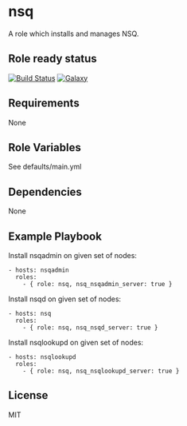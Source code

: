 nsq
===

A role which installs and manages NSQ.

Role ready status
-----------------

[![Build Status](http://img.shields.io/travis/retr0h/ansible-nsq.svg?style=flat-square)](https://travis-ci.org/retr0h/ansible-nsq)
[![Galaxy](http://img.shields.io/badge/galaxy-ansible--nsq-blue.svg?style=flat-square)](https://galaxy.ansible.com/list#/roles/1206)

Requirements
------------

None

Role Variables
--------------

See defaults/main.yml

Dependencies
------------

None

Example Playbook
----------------

Install nsqadmin on given set of nodes:

    - hosts: nsqadmin
      roles:
        - { role: nsq, nsq_nsqadmin_server: true }

Install nsqd on given set of nodes:

    - hosts: nsq
      roles:
        - { role: nsq, nsq_nsqd_server: true }

Install nsqlookupd on given set of nodes:

    - hosts: nsqlookupd
      roles:
        - { role: nsq, nsq_nsqlookupd_server: true }

License
-------

MIT
